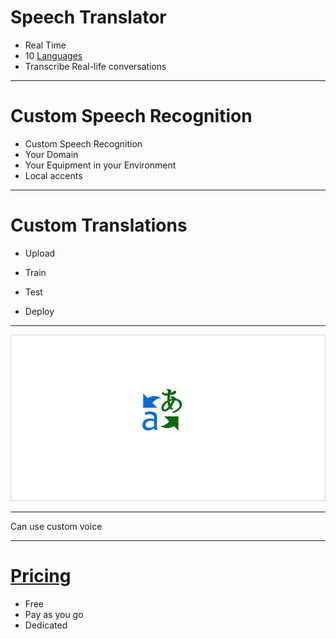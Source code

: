 # Speech Translator

* Real Time
* 10 [Languages](https://www.microsoft.com/en-us/translator/languages.aspx) 
* Transcribe Real-life conversations

---

# Custom Speech Recognition 

* Custom Speech Recognition
* Your Domain
* Your Equipment in your Environment
* Local accents 

___

  # Custom Translations

* Upload

* Train

* Test

* Deploy 

---

![full](../../Images/Customization_CustomGIF.gif)

---

Can use custom voice

---

# [Pricing](https://azure.microsoft.com/en-us/pricing/details/cognitive-services/translator-speech-api/)

* Free
* Pay as you go
* Dedicated
